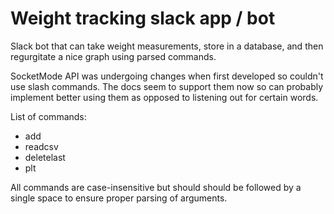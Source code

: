 # Weight tracking slack app / bot
Slack bot that can take weight measurements, store in a database, and then regurgitate a nice graph using parsed commands.

SocketMode API was undergoing changes when first developed so couldn't use slash commands. The docs seem to support them now so can probably implement better using them as opposed to listening out for certain words.

List of commands:
- add
- readcsv
- deletelast
- plt

All commands are case-insensitive but should should be followed by a single space to ensure proper parsing of arguments.
